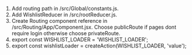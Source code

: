 1. Add routing path in /src/Global/constants.js.
  2. Add WishlistReducer in /src/rootReducer.js.
  3. Create Routing component reference in /src/Routing/App/Component.jsx. Choose publicRoute if pages dont require login otherwise choose privateRoute.
  4. export const WISHLIST_LOADER = 'WISHLIST_LOADER';
  5. export const wishlistLoader = createAction(WISHLIST_LOADER, 'value');
  